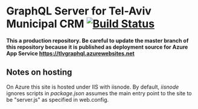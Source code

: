 # GraphQL Server for Tel-Aviv Municipal CRM [![Build Status](https://travis-ci.org/TLVMuni/graphql-crm-server.svg?branch=master)](https://travis-ci.org/TLVMuni/graphql-crm-server)
<b>This a production repository. Be careful to update the master branch of this repository because it is published as deployment source for Azure App Service https://tlvgraphql.azurewebsites.net</b>

## Notes on hosting
On Azure this site is hosted under IIS with iisnode. By default, <i>iisnode</i> ignores scripts in <i>package.json</i> assumes the main entry point to the site to be "server.js" as specified in web.config.
